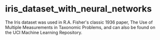 # iris_dataset_with_neural_networks
The Iris dataset was used in R.A. Fisher's classic 1936 paper, The Use of Multiple Measurements in Taxonomic Problems, and can also be found on the UCI Machine Learning Repository.
